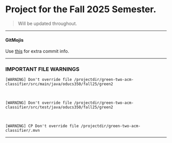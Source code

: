# Project for the Fall 2025 Semester.
> Will be updated throughout.

---

#### GitMojis

Use [this](https://gitmoji.dev/) for extra commit info.

---


### IMPORTANT FILE WARNINGS
`[WARNING] Don't override file /projectdir/green-two-acm-classifier/src/main/java/oducs350/fall25/green2`

<br/>

`[WARNING] Don't override file /projectdir/green-two-acm-classifier/src/test/java/oducs350/fall25/green2`

<br/>

`[WARNING] CP Don't override file /projectdir/green-two-acm-classifier/.mvn`

---
